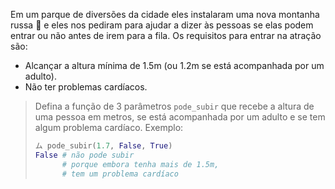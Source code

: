 Em um parque de diversões da cidade eles instalaram uma nova montanha russa :roller_coaster: e eles nos pediram para ajudar a dizer às pessoas se elas podem entrar ou não antes de irem para a fila. Os requisitos para entrar na atração são:

* Alcançar a altura mínima de 1.5m (ou 1.2m se está acompanhada por um adulto).
* Não ter problemas cardíacos.

> Defina a função de 3 parâmetros `pode_subir` que recebe a altura de uma pessoa em metros, se está acompanhada por um adulto e se tem algum problema cardíaco. Exemplo:
>
> ```python
> ム pode_subir(1.7, False, True)
> False # não pode subir
>   	# porque embora tenha mais de 1.5m,
>   	# tem um problema cardíaco
> ```

